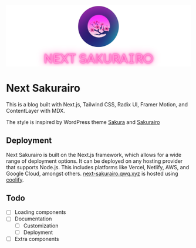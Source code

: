 
![Next Sakurairo](NextSakurairo.png)

# Next Sakurairo

This is a blog built with Next.js, Tailwind CSS, Radix UI, Framer Motion, and ContentLayer with MDX. 

The style is inspired by WordPress theme [Sakura](https://github.com/mashirozx/sakura) and [Sakurairo](https://github.com/mirai-mamori/Sakurairo)

## Deployment
Next Sakurairo is built on the Next.js framework, which allows for a wide range of deployment options. It can be deployed on any hosting provider that supports Node.js. This includes platforms like Vercel, Netlify, AWS, and Google Cloud, amongst others. [next-sakurairo.qwq.xyz](https://next-sakurairo.qwq.xyz) is hosted using [coolify](https://coolify.io/).


## Todo
- [ ] Loading components
- [ ] Documentation
  - [ ] Customization
  - [ ] Deployment
- [ ] Extra components
